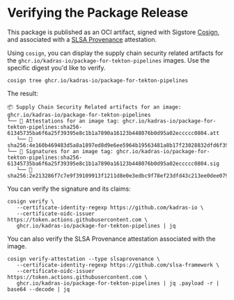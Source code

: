 # Verifying the Package Release

This package is published as an OCI artifact, signed with Sigstore [Cosign](https://docs.sigstore.dev/cosign/overview), and associated with a [SLSA Provenance](https://slsa.dev/provenance) attestation.

Using `cosign`, you can display the supply chain security related artifacts for the `ghcr.io/kadras-io/package-for-tekton-pipelines` images. Use the specific digest you'd like to verify.

```shell
cosign tree ghcr.io/kadras-io/package-for-tekton-pipelines
```

The result:

```shell
📦 Supply Chain Security Related artifacts for an image: ghcr.io/kadras-io/package-for-tekton-pipelines
└── 💾 Attestations for an image tag: ghcr.io/kadras-io/package-for-tekton-pipelines:sha256-61345735ba6f6a25f39395e8c1b1a7890a16123b448076b0d95a02eccccc0804.att
   └── 🍒 sha256:4e160b469483d5a8a1897ed8d9e6ee5964b19563481a8b17f23028832dfd6f39
└── 🔐 Signatures for an image tag: ghcr.io/kadras-io/package-for-tekton-pipelines:sha256-61345735ba6f6a25f39395e8c1b1a7890a16123b448076b0d95a02eccccc0804.sig
   └── 🍒 sha256:2e213286f7c7e9f39109913f1211d8e0e3edbc9f78ef23dfd43c213ee0dee079
```

You can verify the signature and its claims:

```shell
cosign verify \
   --certificate-identity-regexp https://github.com/kadras-io \
   --certificate-oidc-issuer https://token.actions.githubusercontent.com \
   ghcr.io/kadras-io/package-for-tekton-pipelines | jq
```

You can also verify the SLSA Provenance attestation associated with the image.

```shell
cosign verify-attestation --type slsaprovenance \
   --certificate-identity-regexp https://github.com/slsa-framework \
   --certificate-oidc-issuer https://token.actions.githubusercontent.com \
   ghcr.io/kadras-io/package-for-tekton-pipelines | jq .payload -r | base64 --decode | jq
```
